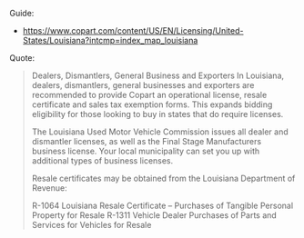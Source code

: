 Guide:
- https://www.copart.com/content/US/EN/Licensing/United-States/Louisiana?intcmp=index_map_louisiana

Quote:
>Dealers, Dismantlers, General Business and Exporters
>In Louisiana, dealers, dismantlers, general businesses and exporters are recommended to provide Copart an operational license, resale certificate and sales tax exemption forms. This expands bidding eligibility for those looking to buy in states that do require licenses.
>
>The Louisiana Used Motor Vehicle Commission issues all dealer and dismantler licenses, as well as the Final Stage Manufacturers business license. Your local municipality can set you up with additional types of business licenses.
>
>Resale certificates may be obtained from the Louisiana Department of Revenue:
>
>R-1064 Louisiana Resale Certificate – Purchases of Tangible Personal Property for Resale
>R-1311 Vehicle Dealer Purchases of Parts and Services for Vehicles for Resale
